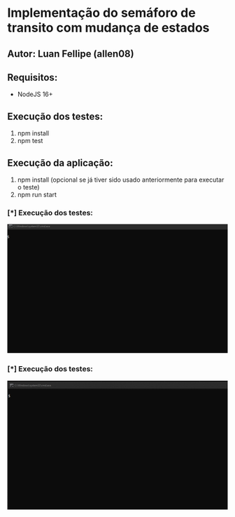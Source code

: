 # Implementação do semáforo de transito com mudança de estados
## Autor: Luan Fellipe (allen08)

## Requisitos:
- NodeJS 16+

## Execução dos testes:
1. npm install 
2. npm test

## Execução da aplicação:
1. npm install (opcional se já tiver sido usado anteriormente para executar o teste)
2. npm run start

### [*] Execução dos testes:

![Alt text](execucao/execucaoTestes.gif)

### [*] Execução dos testes:

![Alt text](execucao/execucaoMain.gif)